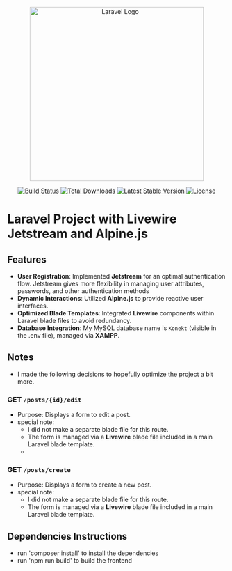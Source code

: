 <p align="center"><a href="https://laravel.com" target="_blank"><img src="https://raw.githubusercontent.com/laravel/art/master/logo-lockup/5%20SVG/2%20CMYK/1%20Full%20Color/laravel-logolockup-cmyk-red.svg" width="400" alt="Laravel Logo"></a></p>

<p align="center">
<a href="https://github.com/laravel/framework/actions"><img src="https://github.com/laravel/framework/workflows/tests/badge.svg" alt="Build Status"></a>
<a href="https://packagist.org/packages/laravel/framework"><img src="https://img.shields.io/packagist/dt/laravel/framework" alt="Total Downloads"></a>
<a href="https://packagist.org/packages/laravel/framework"><img src="https://img.shields.io/packagist/v/laravel/framework" alt="Latest Stable Version"></a>
<a href="https://packagist.org/packages/laravel/framework"><img src="https://img.shields.io/packagist/l/laravel/framework" alt="License"></a>
</p>

# Laravel Project with Livewire Jetstream and Alpine.js

## Features
- **User Registration**: Implemented **Jetstream** for an optimal authentication flow. Jetstream gives more flexibility in managing user attributes, passwords, and other authentication methods 
- **Dynamic Interactions**: Utilized **Alpine.js** to provide reactive user interfaces.
- **Optimized Blade Templates**: Integrated **Livewire** components within Laravel blade files to avoid redundancy.
- **Database Integration**: My MySQL database name is `Konekt` (visible in the .env file), managed via **XAMPP**.

## Notes
- I made the following decisions to hopefully optimize the project a bit more. 
### **GET `/posts/{id}/edit`**
- Purpose: Displays a form to edit a post.
- special note: 
  - I did not make a separate blade file for this route.
  - The form is managed via a **Livewire** blade file included in a main Laravel blade template.
  - 
### **GET `/posts/create`**
- Purpose: Displays a form to create a new post.
- special note: 
  - I did not make a separate blade file for this route.
  - The form is managed via a **Livewire** blade file included in a main Laravel blade template.

## Dependencies Instructions
- run 'composer install' to install the dependencies
- run 'npm run build' to build the frontend


